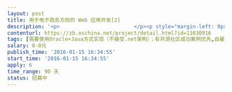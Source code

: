 ```yaml
---                
layout: post       
title: 用于电子政务方向的 Web 应用开发[2]           
description: '<p>                        </p><p style="margin-left: 0px;">现有一个软件开发项目需要外包，为了控制风险，发包人将外包过程拆分成三个阶段来实施，分别为：</p><p>阶段1：用户需求整理或用户需求分析，报酬金额3000元。要求承接方提交《用户需求说明书》或《用户需求分析报告》（承接方可选择其中之一）。</p><p>阶段2：系统概要设计，报酬金额1万元。要求承接方提交《项目概要设计书》。</p><p>阶段3：系统详细设计及实现。报酬金额预计超过20万元（具体由各承接者报价后双方协商确定，需单独订立合同、约定项目金额及支付方式、项目验收标准等），要求承接者提交《项目详细设计》及项目源代码、项目测试报告等一系列软件开发过程文档及结果文档。</p><p>为了确保是真正合适的承接者承接本项目、而不过早的将合适的承接者排除在外，本项目拟同时选择3个承接者展开工作，并根据各自的工作质量、工作进度最终选定一个承接者实际开展阶段3的工作，即另外两个承接者在提交了阶段1的成果或提交了阶段2的成果以后将被淘汰。</p><p><span style="font-size: 0.875rem;">附件是本项目的有关情况基本资料，包括两部分的内容，其一为本项目的总体设计要求，其二为目前已整理文档的目录，基本已经定义了系统的功能。更多详细情况不便公开，潜在承接人报名以后可以向发包人索取。</span></p><p><span style="font-size: 0.875rem;"><br></span></p><p>注意，本项目的最终交付期为90天，其中阶段1的交付期为中标以后5天、阶段2为中标以后10天。本项目的招标时间暂定为10天。</p><h4><br></h4><p>                    </p>'     
contenturl: https://zb.oschina.net/project/detail.html?id=11030916      
tags: [需要使用Oracle+Java方式实现（不接受.net架构）；有开源社区成功案例优先,自雇人士优先。,网站开发]            
salary: 0-0元          
publish_time: '2016-01-15 16:34:55'         
start_time: '2016-01-15 16:34:55'           
apply: 6                   
time_range: 90 天              
status: 招募中                  
---                 
```

